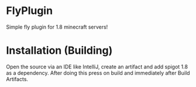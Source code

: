 # FlyPlugin
Simple fly plugin for 1.8 minecraft servers!

# Installation (Building)
Open the source via an IDE like IntelliJ, create an artifact and add spigot 1.8 as a dependency. After doing this press on build and immediately after Build Artifacts.
